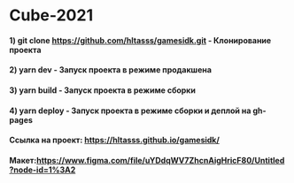 # Cube-2021

#### 1) git clone https://github.com/hltasss/gamesidk.git - Клонирование проекта
#### 2) yarn dev - Запуск проекта в режиме продакшена
#### 3) yarn build - Запуск проекта в режиме сборки
#### 4) yarn deploy - Запуск проекта в режиме сборки и деплой на gh-pages
#### Ссылка на проект: https://hltasss.github.io/gamesidk/
#### Макет:https://www.figma.com/file/uYDdqWV7ZhcnAigHricF80/Untitled?node-id=1%3A2
